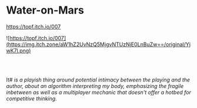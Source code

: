 # Water-on-Mars

https://topf.itch.io/007

![https://topf.itch.io/007](https://img.itch.zone/aW1hZ2UvNzQ5MjgvNTUzNjE0LnBuZw==/original/YjwK7l.png)

<br>
<br>    
        
        
              
  
It# *is a playish thing around potential intimacy 
between the playing and the author, 
about an algorithm interpreting my body, 
emphasizing the fragile inbetween as well 
as a multiplayer mechanic that doesn't offer 
a hotbed for competitive thinking.*
